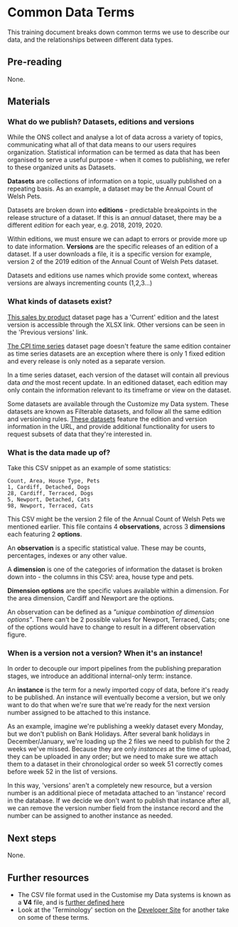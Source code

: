Common Data Terms
===========================

This training document breaks down common terms we use to describe our data, and the relationships between different data types.

## Pre-reading
None.

## Materials

### What do we publish? Datasets, editions and versions

While the ONS collect and analyse a lot of data across a variety of topics, communicating what all of that data means to our users requires organization. Statistical information can be termed as data that has been organised to serve a useful purpose - when it comes to publishing, we refer to these organized units as Datasets.

**Datasets** are collections of information on a topic, usually published on a repeating basis. As an example, a dataset may be the Annual Count of Welsh Pets.

Datasets are broken down into **editions** - predictable breakpoints in the release structure of a dataset. If this is an _annual_ dataset, there may be a different _edition_ for each year, e.g. 2018, 2019, 2020.

Within editions, we must ensure we can adapt to errors or provide more up to date information. **Versions** are the specific releases of an edition of a dataset. If a user downloads a file, it is a specific version for example, version 2 of the 2019 edition of the Annual Count of Welsh Pets dataset.

Datasets and editions use names which provide some context, whereas versions are always incrementing counts (1,2,3...)

### What kinds of datasets exist?
[This sales by product](https://www.ons.gov.uk/businessindustryandtrade/manufacturingandproductionindustry/datasets/ukmanufacturerssalesbyproductprodcom) dataset page has a 'Current' edition and the latest version is accessible through the XLSX link. Other versions can be seen in the 'Previous versions' link.

[The CPI time series](https://www.ons.gov.uk/economy/inflationandpriceindices/datasets/consumerpriceindices) dataset page doesn't feature the same edition container as time series datasets are an exception where there is only 1 fixed edition and every release is only noted as a separate version.

In a time series dataset, each version of the dataset will contain all previous data _and_ the most recent update. In an editioned dataset, each edition may only contain the information relevant to its timeframe or view on the dataset.

Some datasets are available through the Customize my Data system. These datasets are known as Filterable datasets, and follow all the same edition and versioning rules. [These datasets](https://www.ons.gov.uk/datasets/mid-year-pop-est/editions/mid-2019-april-2020-geography/versions/2) feature the edition and version information in the URL, and provide additional functionality for users to request subsets of data that they're interested in.

### What is the data made up of?

Take this CSV snippet as an example of some statistics:
``` csv
Count, Area, House Type, Pets
1, Cardiff, Detached, Dogs
28, Cardiff, Terraced, Dogs
5, Newport, Detached, Cats
98, Newport, Terraced, Cats
```
This CSV might be the version 2 file of the Annual Count of Welsh Pets we mentioned earlier. This file contains 4 **observations**, across 3 **dimensions** each featuring 2 **options**.

An **observation** is a specific statistical value. These may be counts, percentages, indexes or any other value.

A **dimension** is one of the categories of information the dataset is broken down into - the columns in this CSV: area, house type and pets.

**Dimension options** are the specific values available within a dimension. For the area dimension, Cardiff and Newport are the options.

An observation can be defined as a _"unique combination of dimension options"_. There can't be 2 possible values for Newport, Terraced, Cats; one of the options would have to change to result in a different observation figure.

### When is a version not a version? When it's an instance!

In order to decouple our import pipelines from the publishing preparation stages, we introduce an additional internal-only term: instance.

An **instance** is the term for a newly imported copy of data, before it's ready to be published. An instance will eventually become a version, but we only want to do that when we're sure that we're ready for the next version number assigned to be attached to this instance.

As an example, imagine we're publishing a weekly dataset every Monday, but we don't publish on Bank Holidays. After several bank holidays in December/January, we're loading up the 2 files we need to publish for the 2 weeks we've missed. Because they are only _instances_ at the time of upload, they can be uploaded in any order; but we need to make sure we attach them to a dataset in their chronological order so week 51 correctly comes before week 52 in the list of versions.

In this way, 'versions' aren't a completely new resource, but a version number is an additional piece of metadata attached to an 'instance' record in the database. If we decide we don't want to publish that instance after all, we can remove the version number field from the instance record and the number can be assigned to another instance as needed.

## Next steps

None.

Further resources
----------------------------
- The CSV file format used in the Customise my Data systems is known as a **V4** file, and is [further defined here](https://docs.google.com/document/d/1NapvpK6pD0vSI5lIOJUkfkvjw8_ryZ8t/edit)
- Look at the 'Terminology' section on the [Developer Site](https://developer.ons.gov.uk/) for another take on some of these terms.
